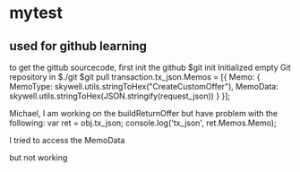 mytest
======

used for github learning
------------------------

to get the gittub sourcecode, first init the github
$git init
Initialized empty Git repository in $./git
$git pull
transaction.tx_json.Memos = [{
                Memo: {
                    MemoType: skywell.utils.stringToHex("CreateCustomOffer"),
                    MemoData: skywell.utils.stringToHex(JSON.stringify(request_json))
                }
            }];

Michael, I am working on the buildReturnOffer but have problem with the following:
 var ret = obj.tx_json;
  console.log('tx_json', ret.Memos.Memo);

I tried to access the MemoData

but not working
